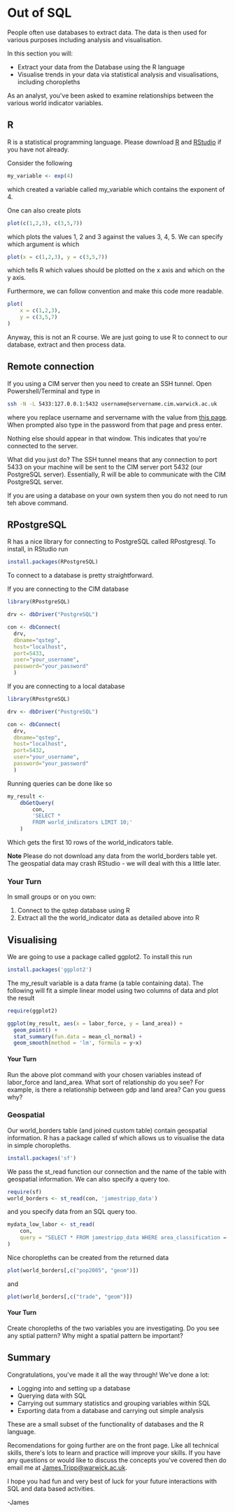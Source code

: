# Out of SQL

People often use databases to extract data. The data is then used for various purposes including analysis and visualisation.

In this section you will:

* Extract your data from the Database using the R language
* Visualise trends in your data via statistical analysis and visualisations, including choropleths

As an analyst, you've been asked to examine relationships between the various world indicator variables.

## R

R is a statistical programming language. Please download [R](https://cloud.r-project.org/) and [RStudio](https://rstudio.com/products/rstudio/) if you have not already.

Consider the following

```r
my_variable <- exp(4)
```

which created a variable called my_variable which contains the exponent of 4.

One can also create plots

```r
plot(c(1,2,3), c(3,5,7))
```

which plots the values 1, 2 and 3 against the values 3, 4, 5. We can specify which argument is which

```r
plot(x = c(1,2,3), y = c(3,5,7))
```

which tells R which values should be plotted on the x axis and which on the y axis.

Furthermore, we can follow convention and make this code more readable.

```r
plot(
    x = c(1,2,3),
    y = c(3,5,7)
)
```

Anyway, this is not an R course. We are just going to use R to connect to our database, extract and then process data.

## Remote connection

If you using a CIM server then you need to create an SSH tunnel. Open Powershell/Terminal and type in

```bash
ssh -N -L 5433:127.0.0.1:5432 username@servername.cim.warwick.ac.uk
```

where you replace username and servername with the value from [this page](https://warwick.ac.uk/fac/cross_fac/cim/people/academic-technology/qstep-sql/). When prompted also type in the password from that page and press enter.

Nothing else should appear in that window. This indicates that you're connected to the server.

What did you just do? The SSH tunnel means that any connection to port 5433 on your machine will be sent to the CIM server port 5432 (our PostgreSQL server). Essentially, R will be able to communicate with the CIM PostgreSQL server.

If you are using a database on your own system then you do not need to run teh above command.

## RPostgreSQL

R has a nice library for connecting to PostgreSQL called RPostgresql. To install, in RStudio run

```r
install.packages(RPostgreSQL)
```

To connect to a database is pretty straightforward.

If you are connecting to the CIM database

```r
library(RPostgreSQL) 

drv <- dbDriver("PostgreSQL")

con <- dbConnect(
  drv,
  dbname="qstep",
  host="localhost",
  port=5433,
  user="your_username",
  password="your_password"
  )
```

If you are connecting to a local database

```r
library(RPostgreSQL) 

drv <- dbDriver("PostgreSQL")

con <- dbConnect(
  drv,
  dbname="qstep",
  host="localhost",
  port=5432,
  user="your_username",
  password="your_password"
  )
```

Running queries can be done like so

```r
my_result <-
    dbGetQuery(
        con, 
        'SELECT * 
        FROM world_indicators LIMIT 10;'
    )
```

Which gets the first 10 rows of the world_indicators table.

**Note** Please do not download any data from the world_borders table yet. The geospatial data may crash RStudio - we will deal with this a little later.

### Your Turn

In small groups or on you own:

1. Connect to the qstep database using R
2. Extract all the the world_indicator data as detailed above into R

## Visualising

We are going to use a package called ggplot2. To install this run

```r
install.packages('ggplot2')
```

The my_result variable is a data frame (a table containing data). The following will fit a simple linear model using two columns of data and plot the result

```r
require(ggplot2)

ggplot(my_result, aes(x = labor_force, y = land_area)) +
  geom_point() +
  stat_summary(fun.data = mean_cl_normal) + 
  geom_smooth(method = 'lm', formula = y~x)
```

#### Your Turn

Run the above plot command with your chosen variables instead of labor_force and land_area. What sort of relationship do you see? For example, is there a relationship between gdp and land area? Can you guess why?

### Geospatial

Our world_borders table (and joined custom table) contain geospatial information. R has a package called sf which allows us to visualise the data in simple choropleths.

```r
install.packages('sf')
```

We pass the st_read function our connection and the name of the table with geospatial information. We can also specify a query too.

```r
require(sf)
world_borders <- st_read(con, 'jamestripp_data')
```

and you specify data from an SQL query too.

```r
mydata_low_labor <- st_read(
    con,
    query = "SELECT * FROM jamestripp_data WHERE area_classification = 'low area';"
)
```

Nice choropleths can be created from the returned data

```r
plot(world_borders[,c("pop2005", "geom")])
```

and

```r
plot(world_borders[,c("trade", "geom")])
```

#### Your Turn

Create choropleths of the two variables you are investigating. Do you see any sptial pattern? Why might a spatial pattern be important?

## Summary

Congratulations, you've made it all the way through! We've done a lot:

* Logging into and setting up a database
* Querying data with SQL
* Carrying out summary statistics and grouping variables within SQL
* Exporting data from a database and carrying out simple analysis

These are a small subset of the functionality of databases and the R language.

Recomendations for going further are on the front page. Like all technical skills, there's lots to learn and practice will improve your skills. If you have any questions or would like to discuss the concepts you've covered then do email me at [James.Tripp@warwick.ac.uk]('mailto:james.tripp@warwick.ac.uk').

I hope you had fun and very best of luck for your future interactions with SQL and data based activities.

-James